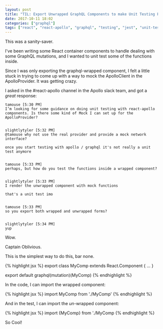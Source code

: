 ```yaml
---
layout: post
title: "TIL: Export Unwrapped GraphQL Components to make Unit Testing Possible"
date: 2017-10-11 18:02
categories: ["graphql"]
tags: ["react", "react-apollo", "graphql", "testing", "jest", "unit-test"]
---
```


This was a sanity-saver.

I've been writing some React container components to handle dealing
with some GraphQL mutations, and I wanted to unit test some of the
functions inside.

Since I was only exporting the graphql-wrapped component, I felt a
little stuck in trying to come up with a way to mock the ApolloClient
in the ApolloProvider. It was getting crazy.

I asked in the #react-apollo channel in the Apollo slack team, and got
a *great* response:

```
tamouse [5:30 PM]
I’m looking for some guidance on doing unit testing with react-apollo components. Is there some kind of Mock I can set up for the ApolloProvider?


slightlytyler [5:32 PM]
@tamouse why not use the real provider and provide a mock network interface?

once you start testing with apollo / graphql it's not really a unit test anymore


tamouse [5:33 PM]
perhaps, but how do you test the functions inside a wrapped component?


slightlytyler [5:33 PM]
I render the unwrapped component with mock functions

that's a unit test imo


tamouse [5:33 PM]
so you export both wrapped and unwrapped forms?


slightlytyler [5:34 PM]
yup
```

Wow.

Captain Oblivious.

This is the simplest way to do this, bar none.


{% highlight jsx %}
export class MyComp extends React.Component { ... }

export default graphql(mutation)(MyComp)
{% endhighlight %}

In the code, I can import the wrapped component:


{% highlight jsx %}
import MyComp from './MyComp'
{% endhighlight %}

And in the test, I can import the *un*-wrapped component:


{% highlight jsx %}
import {MyComp} from './MyComp
{% endhighlight %}

So Cool!
